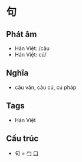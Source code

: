 # 句

## Phát âm
* Hán Việt: /câu
* Hán Việt: cú/

## Nghĩa
* câu văn, câu cú, cú pháp

## Tags
* Hán Việt

## Cấu trúc
* 句 = [勹](勹.md) [口](口.md)

<script>window.HANZI_FIELD='句';</script>
